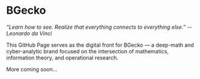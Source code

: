 
# BGecko

_“Learn how to see. Realize that everything connects to everything else.” -- Leonardo da Vinci_

This GitHub Page serves as the digital front for BGecko — a deep-math and cyber-analytic brand focused on the intersection of mathematics, information theory, and operational research.

More coming soon...
